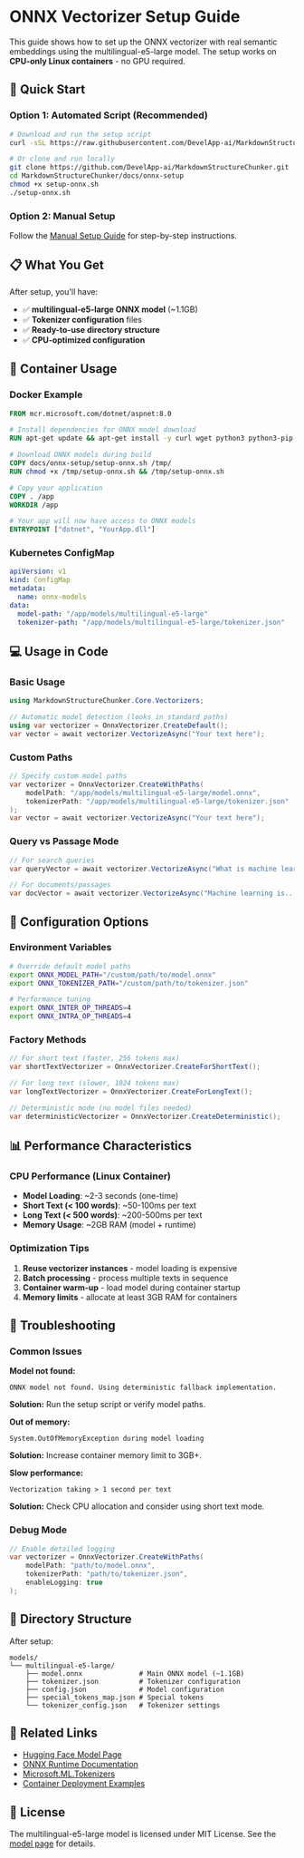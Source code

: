 # ONNX Vectorizer Setup Guide

This guide shows how to set up the ONNX vectorizer with real semantic embeddings using the multilingual-e5-large model. The setup works on **CPU-only Linux containers** - no GPU required.

## 🚀 Quick Start

### Option 1: Automated Script (Recommended)
```bash
# Download and run the setup script
curl -sSL https://raw.githubusercontent.com/DevelApp-ai/MarkdownStructureChunker/main/docs/onnx-setup/setup-onnx.sh | bash

# Or clone and run locally
git clone https://github.com/DevelApp-ai/MarkdownStructureChunker.git
cd MarkdownStructureChunker/docs/onnx-setup
chmod +x setup-onnx.sh
./setup-onnx.sh
```

### Option 2: Manual Setup
Follow the [Manual Setup Guide](./manual-setup.md) for step-by-step instructions.

## 📋 What You Get

After setup, you'll have:
- ✅ **multilingual-e5-large ONNX model** (~1.1GB)
- ✅ **Tokenizer configuration** files
- ✅ **Ready-to-use directory structure**
- ✅ **CPU-optimized configuration**

## 🐳 Container Usage

### Docker Example
```dockerfile
FROM mcr.microsoft.com/dotnet/aspnet:8.0

# Install dependencies for ONNX model download
RUN apt-get update && apt-get install -y curl wget python3 python3-pip git-lfs

# Download ONNX models during build
COPY docs/onnx-setup/setup-onnx.sh /tmp/
RUN chmod +x /tmp/setup-onnx.sh && /tmp/setup-onnx.sh

# Copy your application
COPY . /app
WORKDIR /app

# Your app will now have access to ONNX models
ENTRYPOINT ["dotnet", "YourApp.dll"]
```

### Kubernetes ConfigMap
```yaml
apiVersion: v1
kind: ConfigMap
metadata:
  name: onnx-models
data:
  model-path: "/app/models/multilingual-e5-large"
  tokenizer-path: "/app/models/multilingual-e5-large/tokenizer.json"
```

## 💻 Usage in Code

### Basic Usage
```csharp
using MarkdownStructureChunker.Core.Vectorizers;

// Automatic model detection (looks in standard paths)
using var vectorizer = OnnxVectorizer.CreateDefault();
var vector = await vectorizer.VectorizeAsync("Your text here");
```

### Custom Paths
```csharp
// Specify custom model paths
var vectorizer = OnnxVectorizer.CreateWithPaths(
    modelPath: "/app/models/multilingual-e5-large/model.onnx",
    tokenizerPath: "/app/models/multilingual-e5-large/tokenizer.json"
);
var vector = await vectorizer.VectorizeAsync("Your text here");
```

### Query vs Passage Mode
```csharp
// For search queries
var queryVector = await vectorizer.VectorizeAsync("What is machine learning?", isQuery: true);

// For documents/passages
var docVector = await vectorizer.VectorizeAsync("Machine learning is...", isQuery: false);
```

## 🔧 Configuration Options

### Environment Variables
```bash
# Override default model paths
export ONNX_MODEL_PATH="/custom/path/to/model.onnx"
export ONNX_TOKENIZER_PATH="/custom/path/to/tokenizer.json"

# Performance tuning
export ONNX_INTER_OP_THREADS=4
export ONNX_INTRA_OP_THREADS=4
```

### Factory Methods
```csharp
// For short text (faster, 256 tokens max)
var shortTextVectorizer = OnnxVectorizer.CreateForShortText();

// For long text (slower, 1024 tokens max)
var longTextVectorizer = OnnxVectorizer.CreateForLongText();

// Deterministic mode (no model files needed)
var deterministicVectorizer = OnnxVectorizer.CreateDeterministic();
```

## 📊 Performance Characteristics

### CPU Performance (Linux Container)
- **Model Loading**: ~2-3 seconds (one-time)
- **Short Text (< 100 words)**: ~50-100ms per text
- **Long Text (< 500 words)**: ~200-500ms per text
- **Memory Usage**: ~2GB RAM (model + runtime)

### Optimization Tips
1. **Reuse vectorizer instances** - model loading is expensive
2. **Batch processing** - process multiple texts in sequence
3. **Container warm-up** - load model during container startup
4. **Memory limits** - allocate at least 3GB RAM for containers

## 🐛 Troubleshooting

### Common Issues

**Model not found:**
```
ONNX model not found. Using deterministic fallback implementation.
```
**Solution:** Run the setup script or verify model paths.

**Out of memory:**
```
System.OutOfMemoryException during model loading
```
**Solution:** Increase container memory limit to 3GB+.

**Slow performance:**
```
Vectorization taking > 1 second per text
```
**Solution:** Check CPU allocation and consider using short text mode.

### Debug Mode
```csharp
// Enable detailed logging
var vectorizer = OnnxVectorizer.CreateWithPaths(
    modelPath: "path/to/model.onnx",
    tokenizerPath: "path/to/tokenizer.json",
    enableLogging: true
);
```

## 📁 Directory Structure

After setup:
```
models/
└── multilingual-e5-large/
    ├── model.onnx              # Main ONNX model (~1.1GB)
    ├── tokenizer.json          # Tokenizer configuration
    ├── config.json             # Model configuration
    ├── special_tokens_map.json # Special tokens
    └── tokenizer_config.json   # Tokenizer settings
```

## 🔗 Related Links

- [Hugging Face Model Page](https://huggingface.co/intfloat/multilingual-e5-large)
- [ONNX Runtime Documentation](https://onnxruntime.ai/docs/)
- [Microsoft.ML.Tokenizers](https://www.nuget.org/packages/Microsoft.ML.Tokenizers/)
- [Container Deployment Examples](./container-examples.md)

## 📝 License

The multilingual-e5-large model is licensed under MIT License. See the [model page](https://huggingface.co/intfloat/multilingual-e5-large) for details.


